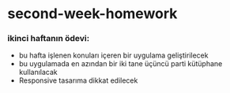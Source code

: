 # second-week-homework


### ikinci haftanın ödevi: 
  - bu hafta işlenen konuları içeren bir uygulama geliştirilecek
  - bu uygulamada en azından bir iki tane üçüncü parti kütüphane kullanılacak
  - Responsive tasarıma dikkat edilecek
